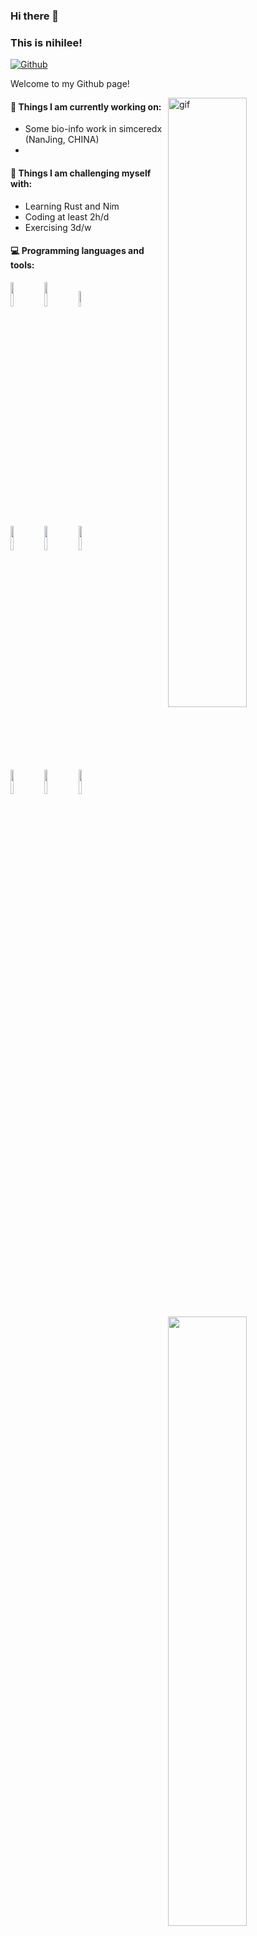 ### Hi there 👋 
### This is nihilee!

[![Github](https://img.shields.io/badge/-Github-000?style=flat&logo=Github&logoColor=white)](https://github.com/nihilee)

Welcome to my Github page!  

<img align="right" alt="gif" src="https://raw.githubusercontent.com/JoeyBling/JoeyBling/master/pic/pusheencode.gif" width="50%" height="auto" />


#### 🌱 Things I am currently working on: 
- Some bio-info work in simceredx (NanJing, CHINA)
-  


#### :muscle: Things I am challenging myself with:
- Learning Rust and Nim
- Coding at least 2h/d
- Exercising 3d/w

#### :computer: Programming languages and tools: 
<p>
	<img width="50%" align="right" src="https://github-readme-stats.vercel.app/api?username=nihilee&show_icons=true&hide_border=true" />

<code><img width="10%" src="https://www.vectorlogo.zone/logos/perl/perl-ar21.svg"></code>
<code><img width="10%" src="https://www.vectorlogo.zone/logos/python/python-ar21.svg"></code>
<code><img width="8%" src="https://www.vectorlogo.zone/logos/r-project/r-project-icon.svg"></code>
<br />
<code><img width="10%" src="https://www.vectorlogo.zone/logos/rust-lang/rust-lang-ar21.svg"></code>
<code><img width="10%" src="https://www.vectorlogo.zone/logos/nim-lang/nim-lang-ar21.svg"></code>
<code><img width="10%" src="https://www.vectorlogo.zone/logos/docker/docker-ar21.svg"></code>
<br />
<code><img width="10%" src="https://www.vectorlogo.zone/logos/jenkins/jenkins-ar21.svg"></code>
<code><img width="10%" src="https://www.vectorlogo.zone/logos/mysql/mysql-ar21.svg"></code>
<code><img width="10%" src="https://www.vectorlogo.zone/logos/git-scm/git-scm-ar21.svg"></code>
</p>
